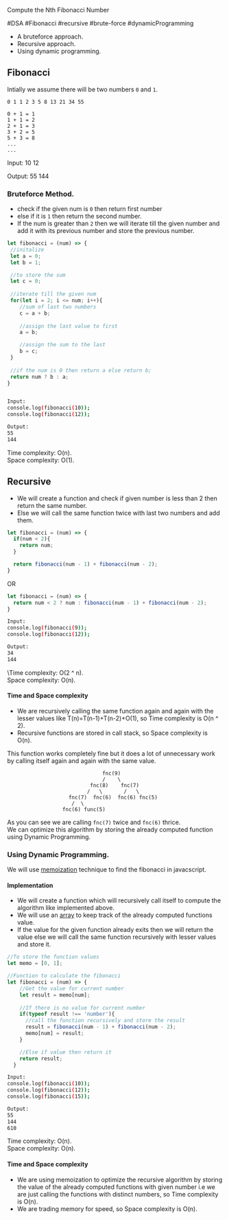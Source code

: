 Compute the Nth Fibonacci Number

#DSA #Fibonacci #recursive  #brute-force
#dynamicProgramming
- A bruteforce approach.
- Recursive approach.
- Using dynamic programming.


## Fibonacci
Intially we assume there will be two numbers `0` and `1`.

```
0 1 1 2 3 5 8 13 21 34 55

0 + 1 = 1
1 + 1 = 2
2 + 1 = 3
3 + 2 = 5
5 + 3 = 8
...
...
```


Input: 
10
12

Output:
55
144

### Bruteforce Method.
- check if the given num is `0` then return first number 
- else if it is `1` then return the second number.
- If the num is greater than `2` then we will iterate till the given number and add it with its previous number and store the previous number.

```javascript
let fibonacci = (num) => {
 //initalize
 let a = 0;
 let b = 1;

 //to store the sum
 let c = 0;
 
 //iterate till the given num
 for(let i = 2; i <= num; i++){
    //sum of last two numbers
    c = a + b; 
   
    //assign the last value to first     
    a = b; 

    //assign the sum to the last
    b = c; 
 }
 
 //if the num is 0 then return a else return b;
 return num ? b : a;
}
```

```sh

Input:
console.log(fibonacci(10));
console.log(fibonacci(12));

Output:
55
144
```
Time complexity: O(n).  
Space complexity: O(1).


## Recursive
- We will create a function and check if given number is less than 2 then return the same number.
- Else we will call the same function twice with last two numbers and add them.

```js
let fibonacci = (num) => {
  if(num < 2){
    return num;
  }

  return fibonacci(num - 1) + fibonacci(num - 2);
}
```

OR

```js
let fibonacci = (num) => {
  return num < 2 ? num : fibonacci(num - 1) + fibonacci(num - 2);
}
```

```sh
Input:
console.log(fibonacci(9));
console.log(fibonacci(12));

Output:
34
144
```

\Time complexity: O(2 ^ n).  
Space complexity: O(n).

#### Time and Space complexity

- We are recursively calling the same function again and again with the lesser values like T(n)=T(n-1)+T(n-2)+O(1), so Time complexity is O(n ^ 2).
- Recursive functions are stored in call stack, so Space complexity is O(n).

This function works completely fine but it does a lot of unnecessary work by calling itself again and again with the same value.

```
                               fnc(9)
                               /    \
                           fnc(8)    fnc(7)
                          /   \       /   \
                    fnc(7)  fnc(6)  fnc(6) fnc(5)
                     /  \
                  fnc(6) func(5)

```

As you can see we are calling `fnc(7)` twice and `fnc(6)` thrice.  
We can optimize this algorithm by storing the already computed function using Dynamic Programming.


### Using Dynamic Programming.

We will use [memoization](https://en.wikipedia.org/wiki/Memoization) technique to find the fibonacci in javacscript.

#### Implementation

- We will create a function which will recursively call itself to compute the algorithm like implemented above.
- We will use an [array](https://learnersbucket.com/tutorials/array/javascript-array-complete-reference) to keep track of the already computed functions value.
- If the value for the given function already exits then we will return the value else we will call the same function recursively with lesser values and store it.

```js
//To store the function values
let memo = [0, 1];

//Function to calculate the fibonacci
let fibonacci = (num) => {
    //Get the value for current number
    let result = memo[num];
    
    //If there is no value for current number
    if(typeof result !== 'number'){ 
      //call the function recursively and store the result
      result = fibonacci(num - 1) + fibonacci(num - 2);
      memo[num] = result;
    }

    //Else if value then return it
    return result;
  }
```

```sh
Input:
console.log(fibonacci(10));
console.log(fibonacci(12));
console.log(fibonacci(15));

Output:
55
144
610
```


Time complexity: O(n).  
Space complexity: O(n).

#### Time and Space complexity

- We are using memoization to optimize the recursive algorithm by storing the value of the already computed functions with given number i.e we are just calling the functions with distinct numbers, so Time complexity is O(n).
- We are trading memory for speed, so Space complexity is O(n).